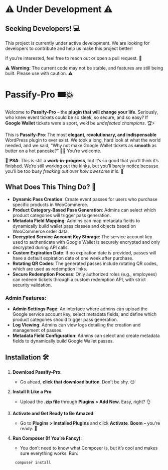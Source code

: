 # ⚠️ Under Development ⚠️

## Seeking Developers! 💻

This project is currently under active development. We are looking for developers to contribute and help us make this project better!

If you’re interested, feel free to reach out or open a pull request. 🙌

⚠️ **Warning:** The current code may not be stable, and features are still being built. Please use with caution. ⚠️




# Passify-Pro 🎟️💥

Welcome to **Passify-Pro** – the **plugin that will change your life**. Seriously, who knew event tickets could be so sleek, so secure, and so easy? If **Google Wallet** tickets were a sport, we’d be *undefeated champions*. 🏆⚡

This is **Passify-Pro**: The most **elegant, revolutionary, and indispensable** WordPress plugin to ever exist. We took a long, hard look at what the world needed, and we said, “Why not make Google Wallet tickets as **smooth** as butter on a hot pancake?” 🍯🥞 You’re welcome.

🚨 **PSA**: This is still a **work-in-progress**, but it’s so good that you’ll think it’s finished. We’re still working out the kinks, but you’ll barely notice because you’ll be too busy *freaking out over how awesome it is*. 🚨

## What Does This Thing Do? 🤔

- **Dynamic Pass Creation**: Create event passes for users who purchase specific products in WooCommerce.
- **Product Category-Based Pass Generation**: Admins can select which product categories will trigger pass generation.
- **Metadata Field Mapping**: Admins can map metadata fields to dynamically build wallet pass classes and objects based on WooCommerce order data.
- **Decrypted Service Account Key Storage**: The service account key used to authenticate with Google Wallet is securely encrypted and only decrypted during API calls.
- **Custom Expiration Date**: If no expiration date is provided, passes will have a default expiration date of one week after purchase.
- **Rotating QR Codes**: The generated passes include rotating QR codes, which are used as redemption links.
- **Secure Redemption Process**: Only authorized roles (e.g., employees) can redeem tickets through a custom redemption API, with strict security validation.

### Admin Features:
- **Admin Settings Page**: An interface where admins can upload the Google service account key, select metadata fields, and define which product categories should trigger pass generation.
- **Log Viewing**: Admins can view logs detailing the creation and management of passes.
- **Metadata Field Configuration**: Admins can select and create metadata fields to dynamically build Google Wallet passes.

## Installation 🛠️

1. **Download Passify-Pro**:
   - Go ahead, **click that download button**. Don’t be shy. 😏

2. **Install It Like a Pro**:
   - Upload the **.zip file** through **Plugins > Add New**. Easy, right? 👌

3. **Activate and Get Ready to Be Amazed**:
   - Go to **Plugins > Installed Plugins** and click **Activate**. **Boom** – you’re ready. 🚀

4. **Run Composer (If You’re Fancy)**:
   - You don’t need to know what Composer is, but it’s cool and makes sure everything works. Run:
   ```
   	composer install
   ```

